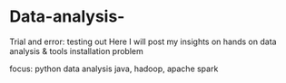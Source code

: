 # Data-analysis-
Trial and error: testing out 
Here I will post my insights on hands on data analysis & tools installation problem

focus:
python data analysis
java, hadoop, apache spark
